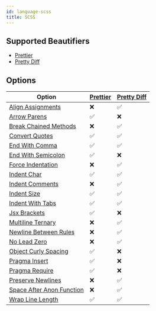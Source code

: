```yaml
---
id: language-scss
title: SCSS
---
```

## Supported Beautifiers
- [Prettier](/docs/beautifier-prettier.html)
- [Pretty Diff](/docs/beautifier-pretty-diff.html)
## Options
| Option | [Prettier](/docs/beautifier-prettier.html) | [Pretty Diff](/docs/beautifier-pretty-diff.html) |
| --- | --- | --- |
| [Align Assignments](/docs/option-align-assignments.html) | &#10060; | &#9989; |
| [Arrow Parens](/docs/option-arrow-parens.html) | &#9989; | &#10060; |
| [Break Chained Methods](/docs/option-break-chained-methods.html) | &#10060; | &#9989; |
| [Convert Quotes](/docs/option-convert-quotes.html) | &#9989; | &#9989; |
| [End With Comma](/docs/option-end-with-comma.html) | &#9989; | &#9989; |
| [End With Semicolon](/docs/option-end-with-semicolon.html) | &#9989; | &#10060; |
| [Force Indentation](/docs/option-force-indentation.html) | &#10060; | &#9989; |
| [Indent Char](/docs/option-indent-char.html) | &#9989; | &#9989; |
| [Indent Comments](/docs/option-indent-comments.html) | &#10060; | &#9989; |
| [Indent Size](/docs/option-indent-size.html) | &#9989; | &#9989; |
| [Indent With Tabs](/docs/option-indent-with-tabs.html) | &#9989; | &#9989; |
| [Jsx Brackets](/docs/option-jsx-brackets.html) | &#9989; | &#10060; |
| [Multiline Ternary](/docs/option-multiline-ternary.html) | &#10060; | &#9989; |
| [Newline Between Rules](/docs/option-newline-between-rules.html) | &#10060; | &#9989; |
| [No Lead Zero](/docs/option-no-lead-zero.html) | &#10060; | &#9989; |
| [Object Curly Spacing](/docs/option-object-curly-spacing.html) | &#9989; | &#10060; |
| [Pragma Insert](/docs/option-pragma-insert.html) | &#9989; | &#10060; |
| [Pragma Require](/docs/option-pragma-require.html) | &#9989; | &#10060; |
| [Preserve Newlines](/docs/option-preserve-newlines.html) | &#10060; | &#9989; |
| [Space After Anon Function](/docs/option-space-after-anon-function.html) | &#10060; | &#9989; |
| [Wrap Line Length](/docs/option-wrap-line-length.html) | &#9989; | &#9989; |